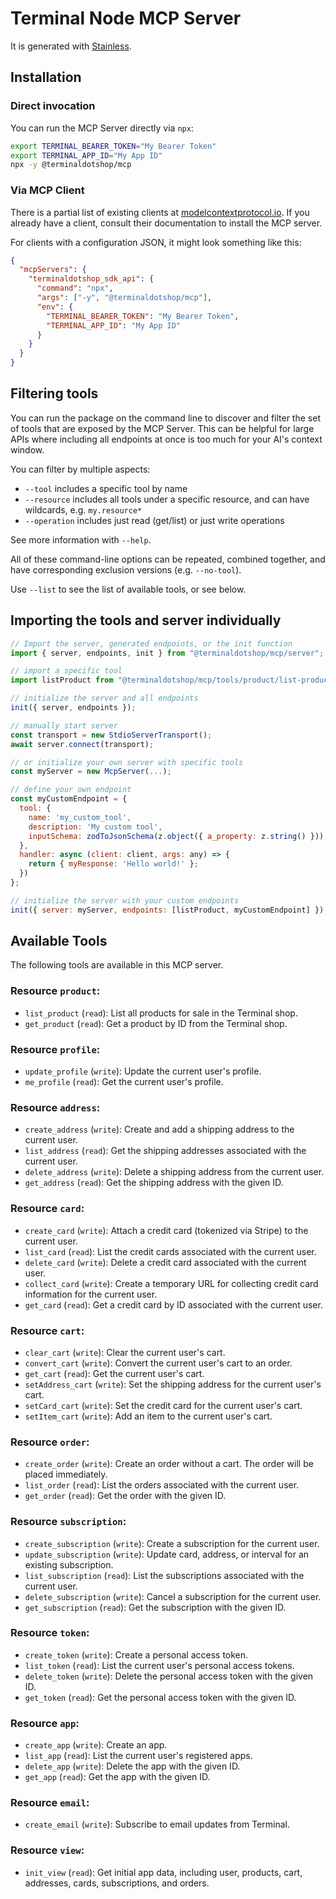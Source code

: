 # Terminal Node MCP Server

It is generated with [Stainless](https://www.stainless.com/).

## Installation

### Direct invocation

You can run the MCP Server directly via `npx`:

```sh
export TERMINAL_BEARER_TOKEN="My Bearer Token"
export TERMINAL_APP_ID="My App ID"
npx -y @terminaldotshop/mcp
```

### Via MCP Client

There is a partial list of existing clients at [modelcontextprotocol.io](https://modelcontextprotocol.io/clients). If you already
have a client, consult their documentation to install the MCP server.

For clients with a configuration JSON, it might look something like this:

```json
{
  "mcpServers": {
    "terminaldotshop_sdk_api": {
      "command": "npx",
      "args": ["-y", "@terminaldotshop/mcp"],
      "env": {
        "TERMINAL_BEARER_TOKEN": "My Bearer Token",
        "TERMINAL_APP_ID": "My App ID"
      }
    }
  }
}
```

## Filtering tools

You can run the package on the command line to discover and filter the set of tools that are exposed by the
MCP Server. This can be helpful for large APIs where including all endpoints at once is too much for your AI's
context window.

You can filter by multiple aspects:

- `--tool` includes a specific tool by name
- `--resource` includes all tools under a specific resource, and can have wildcards, e.g. `my.resource*`
- `--operation` includes just read (get/list) or just write operations

See more information with `--help`.

All of these command-line options can be repeated, combined together, and have corresponding exclusion versions (e.g. `--no-tool`).

Use `--list` to see the list of available tools, or see below.

## Importing the tools and server individually

```js
// Import the server, generated endpoints, or the init function
import { server, endpoints, init } from "@terminaldotshop/mcp/server";

// import a specific tool
import listProduct from "@terminaldotshop/mcp/tools/product/list-product";

// initialize the server and all endpoints
init({ server, endpoints });

// manually start server
const transport = new StdioServerTransport();
await server.connect(transport);

// or initialize your own server with specific tools
const myServer = new McpServer(...);

// define your own endpoint
const myCustomEndpoint = {
  tool: {
    name: 'my_custom_tool',
    description: 'My custom tool',
    inputSchema: zodToJsonSchema(z.object({ a_property: z.string() })),
  },
  handler: async (client: client, args: any) => {
    return { myResponse: 'Hello world!' };
  })
};

// initialize the server with your custom endpoints
init({ server: myServer, endpoints: [listProduct, myCustomEndpoint] });
```

## Available Tools

The following tools are available in this MCP server.

### Resource `product`:

- `list_product` (`read`): List all products for sale in the Terminal shop.
- `get_product` (`read`): Get a product by ID from the Terminal shop.

### Resource `profile`:

- `update_profile` (`write`): Update the current user's profile.
- `me_profile` (`read`): Get the current user's profile.

### Resource `address`:

- `create_address` (`write`): Create and add a shipping address to the current user.
- `list_address` (`read`): Get the shipping addresses associated with the current user.
- `delete_address` (`write`): Delete a shipping address from the current user.
- `get_address` (`read`): Get the shipping address with the given ID.

### Resource `card`:

- `create_card` (`write`): Attach a credit card (tokenized via Stripe) to the current user.
- `list_card` (`read`): List the credit cards associated with the current user.
- `delete_card` (`write`): Delete a credit card associated with the current user.
- `collect_card` (`write`): Create a temporary URL for collecting credit card information for the current user.
- `get_card` (`read`): Get a credit card by ID associated with the current user.

### Resource `cart`:

- `clear_cart` (`write`): Clear the current user's cart.
- `convert_cart` (`write`): Convert the current user's cart to an order.
- `get_cart` (`read`): Get the current user's cart.
- `setAddress_cart` (`write`): Set the shipping address for the current user's cart.
- `setCard_cart` (`write`): Set the credit card for the current user's cart.
- `setItem_cart` (`write`): Add an item to the current user's cart.

### Resource `order`:

- `create_order` (`write`): Create an order without a cart. The order will be placed immediately.
- `list_order` (`read`): List the orders associated with the current user.
- `get_order` (`read`): Get the order with the given ID.

### Resource `subscription`:

- `create_subscription` (`write`): Create a subscription for the current user.
- `update_subscription` (`write`): Update card, address, or interval for an existing subscription.
- `list_subscription` (`read`): List the subscriptions associated with the current user.
- `delete_subscription` (`write`): Cancel a subscription for the current user.
- `get_subscription` (`read`): Get the subscription with the given ID.

### Resource `token`:

- `create_token` (`write`): Create a personal access token.
- `list_token` (`read`): List the current user's personal access tokens.
- `delete_token` (`write`): Delete the personal access token with the given ID.
- `get_token` (`read`): Get the personal access token with the given ID.

### Resource `app`:

- `create_app` (`write`): Create an app.
- `list_app` (`read`): List the current user's registered apps.
- `delete_app` (`write`): Delete the app with the given ID.
- `get_app` (`read`): Get the app with the given ID.

### Resource `email`:

- `create_email` (`write`): Subscribe to email updates from Terminal.

### Resource `view`:

- `init_view` (`read`): Get initial app data, including user, products, cart, addresses, cards, subscriptions, and orders.
